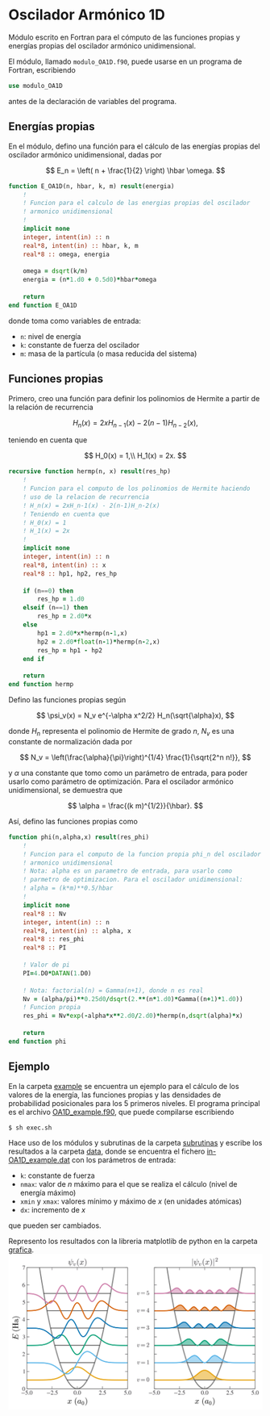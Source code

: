 # Oscilador Armónico 1D

Módulo escrito en Fortran para el cómputo de las funciones propias y energías propias del oscilador armónico unidimensional.

El módulo, llamado `modulo_OA1D.f90`, puede usarse en un programa de Fortran, escribiendo
```fortran
use modulo_OA1D
```
antes de la declaración de variables del programa.

## Energías propias ##

En el módulo, defino una función para el cálculo de las energías propias del
oscilador armónico unidimensional, dadas por

$$
    E_n = \left( n + \frac{1}{2} \right) \hbar \omega.
$$

```fortran
function E_OA1D(n, hbar, k, m) result(energia)
    !
    ! Funcion para el calculo de las energias propias del oscilador
    ! armonico unidimensional
    !
    implicit none
    integer, intent(in) :: n
    real*8, intent(in) :: hbar, k, m
    real*8 :: omega, energia

    omega = dsqrt(k/m)
    energia = (n*1.d0 + 0.5d0)*hbar*omega

    return
end function E_OA1D
```
donde toma como variables de entrada:
- `n`: nivel de energía
- `k`: constante de fuerza del oscilador
- `m`: masa de la partícula (o masa reducida del sistema)

## Funciones propias ##

Primero, creo una función para definir los polinomios de Hermite a partir de la
relación de recurrencia

$$
    H_n(x) = 2xH_{n-1}(x) - 2(n-1)H_{n-2}(x),
$$

teniendo en cuenta que

$$
H_0(x) = 1,\\
H_1(x) = 2x.
$$

```F
recursive function hermp(n, x) result(res_hp)
    !
    ! Funcion para el computo de los polinomios de Hermite haciendo
    ! uso de la relacion de recurrencia
    ! H_n(x) = 2xH_n-1(x) - 2(n-1)H_n-2(x)
    ! Teniendo en cuenta que
    ! H_0(x) = 1
    ! H_1(x) = 2x
    !
    implicit none
    integer, intent(in) :: n
    real*8, intent(in) :: x
    real*8 :: hp1, hp2, res_hp

    if (n==0) then
        res_hp = 1.d0
    elseif (n==1) then
        res_hp = 2.d0*x
    else
        hp1 = 2.d0*x*hermp(n-1,x)
        hp2 = 2.d0*float(n-1)*hermp(n-2,x)
        res_hp = hp1 - hp2
    end if

    return
end function hermp
```

Defino las funciones propias según

$$
    \psi_v(x) = N_v e^{-\alpha x^2/2} H_n(\sqrt{\alpha}x),
$$

donde $H_n$ representa el polinomio de Hermite de grado $n$, $N_v$ es una constante de normalización dada por

$$
    N_v = \left(\frac{\alpha}{\pi}\right)^{1/4} \frac{1}{\sqrt{2^n n!}},
$$

y $\alpha$ una constante que tomo como un parámetro de entrada, para poder usarlo como
parámetro de optimización. Para el oscilador armónico unidimensional, se
demuestra que

$$
    \alpha = \frac{(k m)^{1/2}}{\hbar}.
$$

Así, defino las funciones propias como
```fortran
function phi(n,alpha,x) result(res_phi)
    !
    ! Funcion para el computo de la funcion propia phi_n del oscilador
    ! armonico unidimensional
    ! Nota: alpha es un parametro de entrada, para usarlo como
    ! parmetro de optimizacion. Para el oscilador unidimensional:
    ! alpha = (k*m)**0.5/hbar
    !
    implicit none
    real*8 :: Nv
    integer, intent(in) :: n
    real*8, intent(in) :: alpha, x
    real*8 :: res_phi
    real*8 :: PI

    ! Valor de pi
    PI=4.D0*DATAN(1.D0)

    ! Nota: factorial(n) = Gamma(n+1), donde n es real
    Nv = (alpha/pi)**0.25d0/dsqrt(2.**(n*1.d0)*Gamma((n+1)*1.d0))
    ! Funcion propia
    res_phi = Nv*exp(-alpha*x**2.d0/2.d0)*hermp(n,dsqrt(alpha)*x)

    return
end function phi
```

## Ejemplo ##

En la carpeta [example](https://github.com/jaqg/Oscilador-Armonico-1D/tree/main/example) se encuentra un ejemplo para el cálculo de los valores de la energía, las funciones propias y las densidades de probabilidad posicionales para los 5 primeros niveles. El programa principal es el archivo [OA1D_example.f90](https://github.com/jaqg/Oscilador-Armonico-1D/blob/main/example/OA1D_example.f90), que puede compilarse escribiendo
```shell
$ sh exec.sh
```
Hace uso de los módulos y subrutinas de la carpeta [subrutinas](https://github.com/jaqg/Oscilador-Armonico-1D/tree/main/example/subrutinas) y escribe los resultados a la carpeta [data](https://github.com/jaqg/Oscilador-Armonico-1D/tree/main/example/data), donde se encuentra el fichero [in-OA1D_example.dat](https://github.com/jaqg/Oscilador-Armonico-1D/blob/main/example/data/in-OA1D_example.dat) con los parámetros de entrada:
- `k`: constante de fuerza
- `nmax`: valor de $n$ máximo para el que se realiza el cálculo (nivel de
    energía máximo)
- `xmin` y `xmax`: valores mínimo y máximo de $x$ (en unidades atómicas)
- `dx`: incremento de $x$

que pueden ser cambiados.

Represento los resultados con la libreria matplotlib de python en la carpeta
[grafica](https://github.com/jaqg/Oscilador-Armonico-1D/tree/main/example/grafica).
![Funciones y densidades](https://github.com/jaqg/Oscilador-Armonico-1D/blob/main/example/grafica/funciones_densidades_subplot.png)

